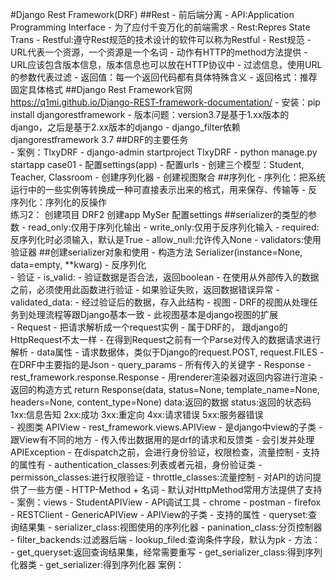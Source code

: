 #Django Rest Framework(DRF)
##Rest
    - 前后端分离
    - API:Application Programming Interface
        - 为了应付千变万化的前端需求
    - Rest:Repres State Trans
        - Restful:遵守Rest规范的技术设计的软件可以称为Restful
    - Rest规范
        - URL代表一个资源，一个资源是一个名词
        - 动作有HTTP的method方法提供
        - URL应该包含版本信息，版本信息也可以放在HTTP协议中
        - 过滤信息，使用URL的参数代表过滤
        - 返回值：每一个返回代码都有具体特殊含义
        - 返回格式：推荐固定具体格式
##Django Rest Framework官网    
    https://q1mi.github.io/Django-REST-framework-documentation/
    - 安装：pip install djangorestframework
    - 版本问题：version3.7是基于1.xx版本的django，之后是基于2.xx版本的django
    - django_filter依赖djangorestframework 3.7
##DRF的主要任务    
    - 案例：TlxyDRF
        - django-admin startproject TlxyDRF
        - python manage.py startapp case01
        - 配置settings(app)
        - 配置urls
        - 创建三个模型：Student, Teacher, Classroom
        - 创建序列化器
        - 创建视图聚合
##序列化
    - 序列化：把系统运行中的一些实例等转换成一种可直接表示出来的格式，用来保存、传输等
    - 反序列化：序列化的反操作   
    练习2：
    创建项目 DRF2
    创建app MySer
    配置settings
##serializer的类型的参数
    - read_only:仅用于序列化输出
    - write_only:仅用于反序列化输入
    - required:反序列化时必须输入，默认是True
    - allow_null:允许传入None
    - validators:使用验证器
##创建serializer对象和使用
    - 构造方法
        Serializer(instance=None, data=empty, **kwarg)
    - 反序列化        
        - 验证
            - is_valid:
                - 验证数据是否合法，返回boolean
                - 在使用从外部传入的数据之前，必须使用此函数进行验证
                - 如果验证失败，返回数据错误异常
            - validated_data:
                - 经过验证后的数据，存入此结构
    - 视图
        - DRF的视图从处理任务到处理流程等跟Django基本一致
        - 此视图基本是django视图的扩展   
        - Request
            - 把请求解析成一个request实例
            - 属于DRF的， 跟django的HttpRequest不太一样
            - 在得到Request之前有一个Parse对传入的数据请求进行解析
            - data属性
                - 请求数据体，类似于Django的request.POST, request.FILES
                - 在DRF中主要指的是Json
            - query_params
                - 所有传入的关键字 
    - Response
        - rest_framework.response.Response
        - 用renderer渲染器对返回内容进行渲染
    - 返回的构造方式
        return Response(data, status=None, template_name=None, headers=None, content_type=None)
        data:返回的数据
        status:返回的状态码
            1xx:信息告知
            2xx:成功
            3xx:重定向
            4xx:请求错误
            5xx:服务器错误   
    - 视图类
        APIView
            - rest_framework.views.APIView
            - 是django中view的子类
            - 跟View有不同的地方
                - 传入传出数据用的是drf的请求和反馈类
                - 会引发并处理APIException
                - 在dispatch之前，会进行身份验证，权限检查，流量控制
            - 支持的属性有
                - authentication_classes:列表或者元祖，身份验证类
                - permisson_classes:进行权限验证
                - throttle_classes:流量控制
            - 对API的访问提供了一些方便
                - HTTP-Method + 名词
                - 默认对HttpMethod常用方法提供了支持
            - 案例：views - StudentAPIView
        - API调试工具
            - chrome - postman
            - firefox - RESTClient
        - GenericAPIView
            - APIView的子类
            - 支持的属性
                - queryset:查询结果集
                - serializer_class:视图使用的序列化器
                - panination_class:分页控制器
                - filter_backends:过滤器后端
                - lookup_filed:查询条件字段，默认为pk
            - 方法：
                - get_queryset:返回查询结果集，经常需要重写
                - get_serializer_class:得到序列化器类
                - get_serializer:得到序列化器
            案例：
    